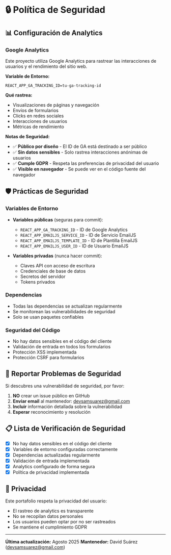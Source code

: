 # 🔒 Política de Seguridad

## 📊 Configuración de Analytics

### **Google Analytics**
Este proyecto utiliza Google Analytics para rastrear las interacciones de usuarios y el rendimiento del sitio web.

**Variable de Entorno:**
```
REACT_APP_GA_TRACKING_ID=tu-ga-tracking-id
```

**Qué rastrea:**
- Visualizaciones de páginas y navegación
- Envíos de formularios
- Clicks en redes sociales
- Interacciones de usuarios
- Métricas de rendimiento

**Notas de Seguridad:**
- ✅ **Público por diseño** - El ID de GA está destinado a ser público
- ✅ **Sin datos sensibles** - Solo rastrea interacciones anónimas de usuarios
- ✅ **Cumple GDPR** - Respeta las preferencias de privacidad del usuario
- ✅ **Visible en navegador** - Se puede ver en el código fuente del navegador

## 🛡️ Prácticas de Seguridad

### **Variables de Entorno**
- **Variables públicas** (seguras para commit):
  - `REACT_APP_GA_TRACKING_ID` - ID de Google Analytics
  - `REACT_APP_EMAILJS_SERVICE_ID` - ID de Servicio EmailJS
  - `REACT_APP_EMAILJS_TEMPLATE_ID` - ID de Plantilla EmailJS
  - `REACT_APP_EMAILJS_USER_ID` - ID de Usuario EmailJS

- **Variables privadas** (nunca hacer commit):
  - Claves API con acceso de escritura
  - Credenciales de base de datos
  - Secretos del servidor
  - Tokens privados

### **Dependencias**
- Todas las dependencias se actualizan regularmente
- Se monitorean las vulnerabilidades de seguridad
- Solo se usan paquetes confiables

### **Seguridad del Código**
- No hay datos sensibles en el código del cliente
- Validación de entrada en todos los formularios
- Protección XSS implementada
- Protección CSRF para formularios

## 🚨 Reportar Problemas de Seguridad

Si descubres una vulnerabilidad de seguridad, por favor:

1. **NO** crear un issue público en GitHub
2. **Enviar email** al mantenedor: devsamsuarez@gmail.com
3. **Incluir** información detallada sobre la vulnerabilidad
4. **Esperar** reconocimiento y resolución

## 📋 Lista de Verificación de Seguridad

- [x] No hay datos sensibles en el código del cliente
- [x] Variables de entorno configuradas correctamente
- [x] Dependencias actualizadas regularmente
- [x] Validación de entrada implementada
- [x] Analytics configurado de forma segura
- [x] Política de privacidad implementada

## 🔐 Privacidad

Este portafolio respeta la privacidad del usuario:
- El rastreo de analytics es transparente
- No se recopilan datos personales
- Los usuarios pueden optar por no ser rastreados
- Se mantiene el cumplimiento GDPR

---

**Última actualización:** Agosto 2025
**Mantenedor:** David Suárez (devsamsuarez@gmail.com) 